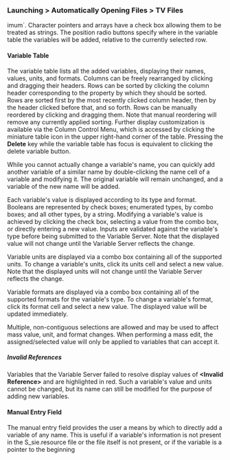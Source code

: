 ### Launching > Automatically Opening Files > TV Files

imum`. Character pointers and arrays have a check box allowing them to be treated as strings. The position radio buttons specify where in the variable table the variables will be added, relative to the currently selected row.

#### Variable Table

The variable table lists all the added variables, displaying their names, values, units, and formats. Columns can be freely rearranged by clicking and dragging their headers. Rows can be sorted by clicking the column header corresponding to the property by which they should be sorted. Rows are sorted first by the most recently clicked column header, then by the header clicked before that, and so forth. Rows can be manually reordered by clicking and dragging them. Note that manual reordering will remove any currently applied sorting. Further display customization is available via the Column Control Menu, which is accessed by clicking the miniature table icon in the upper right-hand corner of the table. Pressing the **Delete** key while the variable table has focus is equivalent to clicking the delete variable button.

While you cannot actually change a variable's name, you can quickly add another variable of a similar name by double-clicking the name cell of a variable and modifying it. The original variable will remain unchanged, and a variable of the new name will be added.

Each variable's value is displayed according to its type and format. Booleans are represented by check boxes; enumerated types, by combo boxes; and all other types, by a string. Modifying a variable's value is achieved by clicking the check box, selecting a value from the combo box, or directly entering a new value. Inputs are validated against the variable's type before being submitted to the Variable Server. Note that the displayed value will not change until the Variable Server reflects the change.

Variable units are displayed via a combo box containing all of the supported units. To change a variable's units, click its units cell and select a new value. Note that the displayed units will not change until the Variable Server reflects the change.

Variable formats are displayed via a combo box containing all of the supported formats for the variable's type. To change a variable's format, click its format cell and select a new value. The displayed value will be updated immediately.

Multiple, non-contiguous selections are allowed and may be used to affect mass value, unit, and format changes. When performing a mass edit, the assigned/selected value will only be applied to variables that can accept it.

##### Invalid References

Variables that the Variable Server failed to resolve display values of **\<Invalid Reference\>** and are highlighted in red. Such a variable's value and units cannot be changed, but its name can still be modified for the purpose of adding new variables.

#### Manual Entry Field

The manual entry field provides the user a means by which to directly add a variable of any name. This is useful if a variable's information is not present in the S_sie.resource file or the file itself is not present, or if the variable is a pointer to the beginning
